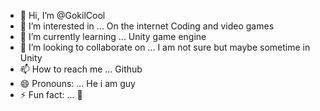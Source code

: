 - 👋 Hi, I’m @GokilCool
- 👀 I’m interested in ... On the internet Coding and video games
- 🌱 I’m currently learning ... Unity game engine
- 💞️ I’m looking to collaborate on ... I am not sure but maybe sometime in Unity
- 📫 How to reach me ... Github
- 😄 Pronouns: ... He i am guy
- ⚡ Fun fact: ... 🍉

<!---
GokilCool/GokilCool is a ✨ special ✨ repository because its `README.md` (this file) appears on your GitHub profile.
You can click the Preview link to take a look at your changes.
--->
